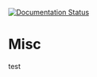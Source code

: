 

[![Documentation Status](https://readthedocs.org/projects/miscza/badge/?version=latest)](http://miscza.readthedocs.io/en/latest/?badge=latest)

# Misc

test
